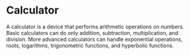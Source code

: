 # Calculator
A calculator is a device that performs arithmetic operations on numbers. Basic calculators can do only addition, subtraction, multiplication, and division. More advanced calculators can handle exponential operations, roots, logarithms, trigonometric functions, and hyperbolic functions.
